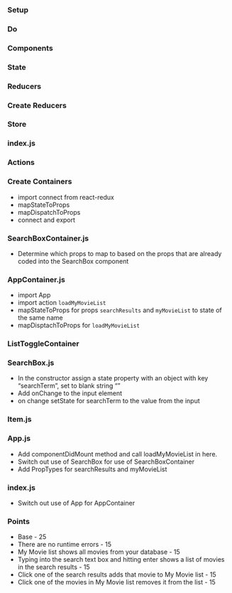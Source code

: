 
### Setup
<!-- * Get your api key from the themoviedb.org -->
<!-- * Fork, Clone, yarn install, yarn start -->

### Do

### Components
<!-- * Create functional components as defined by comments in the jsx in App.js,  such as  {/*  <Navigation>   */} -->
<!-- * Import and use components in App.js -->
<!-- * Navigation.js -->
<!-- * UserProfile.js -->

### State
<!-- * In state.js file -->
<!-- * Create our state object with properties
    * searchResults: []
    * myMovieList: [] -->
<!-- * export state object -->

### Reducers
<!-- * In reducers/index.js -->
<!-- * Create reducers functions for all state -->
<!-- * Parameters - state, action -->
<!-- * Remember default value -->
<!-- * Import combineReducers from redux -->
<!-- * Combine reducers and export -->

### Create Reducers
<!-- * myMovieList
    * Look for the action “MY_MOVIE_LIST_LOADED”
    * return the value -->
<!-- * searchResults
    * Look for the action “SEARCH_RESULTS_LOADED”
    * return the value -->

### Store
<!-- * Create our standard store.js file -->
<!-- * Use redux-thunk middleware -->
<!-- * Import reducers -->
<!-- * create store and export -->

### index.js 
<!-- * import Provider and wrap App  -->
<!-- * import store and assign to store prop -->

### Actions
<!-- * remember to export your actions -->
<!-- * loadMyMovieList()
    * type = “LOAD_MY_MOVIE_LIST”
    * make fetch call to “/movies”
    * on complete, dispatch to myMovieListLoaded(movies) -->
<!-- * myMovieListLoaded(movies)
    * type = “MY_MOVIE_LIST_LOADED”
    * value = movies  -->
<!-- * loadSearch(searchTerm)
    * type = “LOAD_SEARCH”
    * make fetch call to https://api.themoviedb.org/3/search/multi?query=searchTerm&api_key=yourkey
    * be sure to put your api key
    * on complete, dispatch to searchLoaded(movies) -->
<!-- * searchLoaded(movies)
    * type = “SEARCH_RESULTS_LOADED”
    * value = make sure to assign the value of movies.results to get the array of movies from movie db -->
<!-- * saveMyMovie(movie)
    * make fetch POST to “/movies”
    * on complete dispatch to loadMyMovieList() -->
<!-- * removeMyMovie(id)
    * make a fetch DELETE to “/movies/” + id
    * on complete dispatch to loadMyMovieList() -->


### Create Containers
* import connect from react-redux
* mapStateToProps
* mapDispatchToProps
* connect and export

### SearchBoxContainer.js
<!-- * import SearchBox -->
<!-- * import action `loadSearch` -->
<!-- * mapDispatchToProps for this action -->
* Determine which props to map to based on the props that are already coded into the SearchBox component

### AppContainer.js
* import App
* import action `loadMyMovieList`
* mapStateToProps for props `searchResults` and `myMovieList` to state of the same name
* mapDisptachToProps for `loadMyMovieList`

### ListToggleContainer
<!-- * import ListToggle -->
<!-- * import action `saveMyMovie` and `removeMyMovie` -->
<!-- * mapDisptachToProps for `saveMyMovie` and `removeMyMovie` -->
<!-- * Change Item.js to use ListToggleContainer instead of ListToggle -->

### SearchBox.js
* In the constructor assign a state property with an object with key “searchTerm”, set to blank string “”
* Add onChange to the input element
* on change setState for searchTerm to the value from the input

### Item.js
<!-- * Switch out use of ListToggle for use of ListToggleContainer -->

### App.js
* Add componentDidMount method and call loadMyMovieList in here.
* Switch out use of SearchBox for use of SearchBoxContainer
* Add PropTypes for searchResults and myMovieList

### index.js
* Switch out use of App for AppContainer

### Points
* Base - 25 
* There are no runtime errors - 15
* My Movie list shows all movies from your database - 15
* Typing into the search text box and hitting enter shows a list of movies in the search results - 15
* Click one of the search results adds that movie to My Movie list - 15
* Click one of the movies in My Movie list removes it from the list - 15
